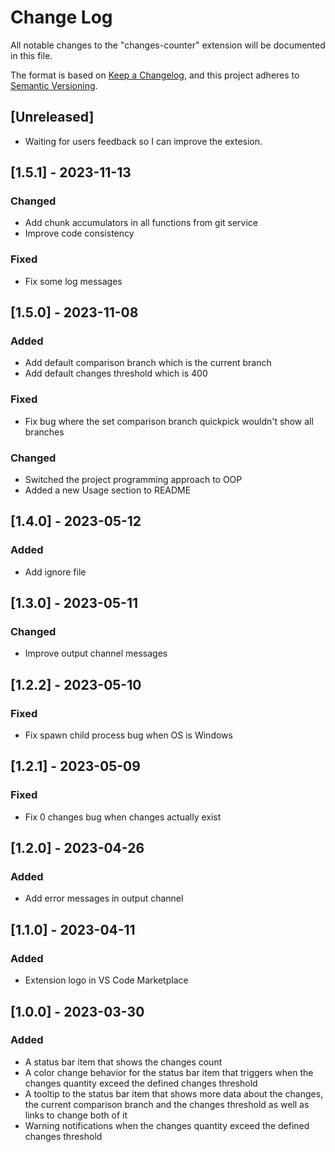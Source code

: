 # Change Log

All notable changes to the "changes-counter" extension will be documented in this file.

The format is based on [Keep a Changelog](https://keepachangelog.com/en/1.0.0/),
and this project adheres to [Semantic Versioning](https://semver.org/spec/v2.0.0.html).

## [Unreleased]

- Waiting for users feedback so I can improve the extesion.

## [1.5.1] - 2023-11-13

### Changed

- Add chunk accumulators in all functions from git service
- Improve code consistency

### Fixed

- Fix some log messages

## [1.5.0] - 2023-11-08

### Added

- Add default comparison branch which is the current branch
- Add default changes threshold which is 400

### Fixed

- Fix bug where the set comparison branch quickpick wouldn't show all branches

### Changed

- Switched the project programming approach to OOP
- Added a new Usage section to README

## [1.4.0] - 2023-05-12

### Added

- Add ignore file

## [1.3.0] - 2023-05-11

### Changed

- Improve output channel messages

## [1.2.2] - 2023-05-10

### Fixed

- Fix spawn child process bug when OS is Windows

## [1.2.1] - 2023-05-09

### Fixed

- Fix 0 changes bug when changes actually exist

## [1.2.0] - 2023-04-26

### Added

- Add error messages in output channel

## [1.1.0] - 2023-04-11

### Added

- Extension logo in VS Code Marketplace

## [1.0.0] - 2023-03-30

### Added

- A status bar item that shows the changes count
- A color change behavior for the status bar item that triggers when the changes quantity exceed the defined changes threshold
- A tooltip to the status bar item that shows more data about the changes, the current comparison branch and the changes threshold as well as links to change both of it
- Warning notifications when the changes quantity exceed the defined changes threshold

